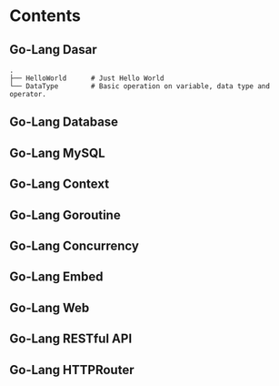 
# Contents
## Go-Lang Dasar
    .
    ├── HelloWorld      # Just Hello World
    └── DataType        # Basic operation on variable, data type and operator.
## Go-Lang Database
## Go-Lang MySQL
## Go-Lang Context
## Go-Lang Goroutine
## Go-Lang Concurrency
## Go-Lang Embed
## Go-Lang Web
## Go-Lang RESTful API
## Go-Lang HTTPRouter